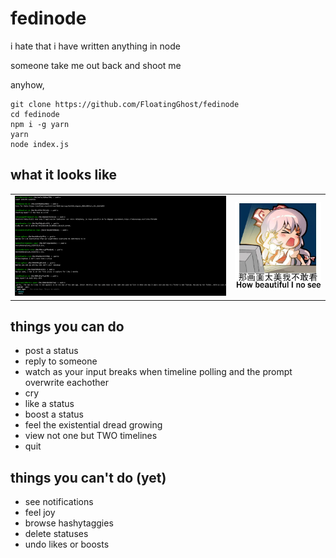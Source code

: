 # fedinode

i hate that i have written anything in node

someone take me out back and shoot me

anyhow, 

```
git clone https://github.com/FloatingGhost/fedinode
cd fedinode
npm i -g yarn
yarn
node index.js
```

## what it looks like

|      |        |
|:----:|:------:|
![](/screenshot.png) | ![](/beautiful.jpg) 


## things you can do

- post a status
- reply to someone
- watch as your input breaks when timeline polling and the prompt overwrite eachother
- cry
- like a status
- boost a status
- feel the existential dread growing
- view not one but TWO timelines
- quit

## things you can't do (yet)

- see notifications
- feel joy
- browse hashytaggies
- delete statuses
- undo likes or boosts
